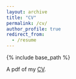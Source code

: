 ```yaml
---
layout: archive
title: "CV"
permalink: /cv/
author_profile: true
redirect_from:
  - /resume
---
```


{% include base_path %}

A pdf of my [CV](../files/barbish_cv.pdf).